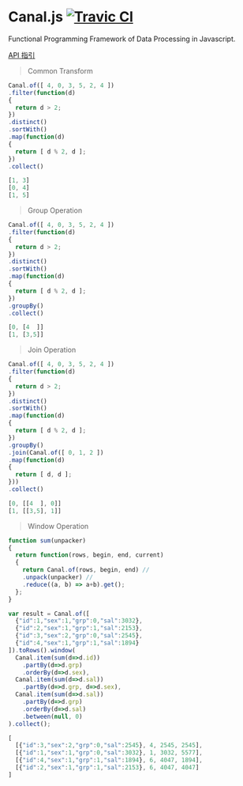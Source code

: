Canal.js [![Travic CI](https://travis-ci.org/KerneLab/Canal.svg?branch=master)](https://travis-ci.org/KerneLab/Canal)
=========================
Functional Programming Framework of Data Processing in Javascript.

<a href="https://github.com/KerneLab/Canal/wiki/API_Reference_CN" target="_blank">API 指引</a>

> Common Transform

```js
Canal.of([ 4, 0, 3, 5, 2, 4 ])
.filter(function(d)
{
  return d > 2;
})
.distinct()
.sortWith()
.map(function(d)
{
  return [ d % 2, d ];
})
.collect()
```
```js
[1, 3]
[0, 4]
[1, 5]
```

> Group Operation

```js
Canal.of([ 4, 0, 3, 5, 2, 4 ])
.filter(function(d)
{
  return d > 2;
})
.distinct()
.sortWith()
.map(function(d)
{
  return [ d % 2, d ];
})
.groupBy()
.collect()
```
```js
[0, [4  ]]
[1, [3,5]]
```

> Join Operation

```js
Canal.of([ 4, 0, 3, 5, 2, 4 ])
.filter(function(d)
{
  return d > 2;
})
.distinct()
.sortWith()
.map(function(d)
{
  return [ d % 2, d ];
})
.groupBy()
.join(Canal.of([ 0, 1, 2 ])
.map(function(d)
{
  return [ d, d ];
}))
.collect()
```
```js
[0, [[4  ], 0]]
[1, [[3,5], 1]]
```

> Window Operation

```js
function sum(unpacker)
{
  return function(rows, begin, end, current)
  {
    return Canal.of(rows, begin, end) //
    .unpack(unpacker) //
    .reduce((a, b) => a+b).get();
  };
}

var result = Canal.of([
  {"id":1,"sex":1,"grp":0,"sal":3032},
  {"id":2,"sex":1,"grp":1,"sal":2153},
  {"id":3,"sex":2,"grp":0,"sal":2545},
  {"id":4,"sex":1,"grp":1,"sal":1894}
]).toRows().window(
  Canal.item(sum(d=>d.id))
    .partBy(d=>d.grp)
    .orderBy(d=>d.sex),
  Canal.item(sum(d=>d.sal))
    .partBy(d=>d.grp, d=>d.sex),
  Canal.item(sum(d=>d.sal))
    .partBy(d=>d.grp)
    .orderBy(d=>d.sal)
    .between(null, 0)
).collect();
```
```js
[
  [{"id":3,"sex":2,"grp":0,"sal":2545}, 4, 2545, 2545],
  [{"id":1,"sex":1,"grp":0,"sal":3032}, 1, 3032, 5577],
  [{"id":4,"sex":1,"grp":1,"sal":1894}, 6, 4047, 1894],
  [{"id":2,"sex":1,"grp":1,"sal":2153}, 6, 4047, 4047]
]
```
